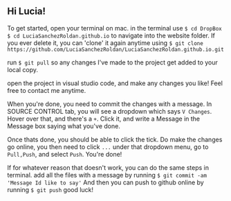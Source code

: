 
## Hi Lucia!

To get started, open your terminal on mac.
in the terminal use
    ```$ cd DropBox```
    ```$ cd LuciaSanchezRoldan.github.io```
to navigate into the website folder. If you ever delete it, you can 'clone' it again anytime using
    ```$ git clone https://github.com/LuciaSanchezRoldan/LuciaSanchezRoldan.github.io.git```

run 
    ```$ git pull```
so any changes I've made to the project get added to your local copy.

open the project in visual studio code, and make any changes you like! Feel free to contact me anytime.

When you're done, you need to commit the changes with a message. In SOURCE CONTROL tab, you will see a dropdown which says `V Changes`. Hover over that, and there's a `+`.
Click it, and write a Message in the Message box saying what you've done.

Once thats done, you should be able to click the tick. Do make the changes go online, you then need to click `...`
under that dropdown menu, go to `Pull,Push`, and select `Push`. You're done!

If for whatever reason that doesn't work, you can do the same steps in terminal. add all the files with a message by running 
    ```$ git commit -am 'Message Id like to say'```
And then you can push to github online by running
    ```$ git push```
good luck!